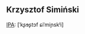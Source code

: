 ## Krzysztof Simiński

[IPA](https://en.wikipedia.org/wiki/Help:IPA/Polish): [ˈkʂɘʂtɔf ɕiˈmiɲskʲi]

<!--
**ksiminski/ksiminski** is a ✨ _special_ ✨ repository because its `README.md` (this file) appears on your GitHub profile.

Here are some ideas to get you started:

- 🔭 I’m currently working on ...
- 🌱 I’m currently learning ...
- 👯 I’m looking to collaborate on ...
- 🤔 I’m looking for help with ...
- 💬 Ask me about ...
- 📫 How to reach me: ...
- 😄 Pronouns: ...
- ⚡ Fun fact: ...
-->
